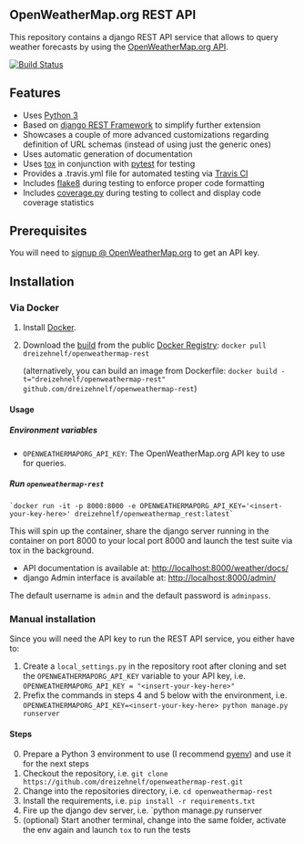 ## OpenWeatherMap.org REST API

This repository contains a django REST API service that allows to query weather forecasts by using the [OpenWeatherMap.org API](https://openweathermap.org/api).

[![Build Status](https://travis-ci.org/dreizehnelf/openweathermap-rest.png)](https://travis-ci.org/dreizehnelf/openweathermap-rest)

## Features
- Uses [Python 3](https://www.python.org/)
- Based on [django REST Framework](http://www.django-rest-framework.org/) to simplify further extension
- Showcases a couple of more advanced customizations regarding definition of URL schemas (instead of using just the generic ones)
- Uses automatic generation of documentation
- Uses [tox](https://tox.readthedocs.io/en/latest/) in conjunction with [pytest](https://docs.pytest.org/en/latest/) for testing
- Provides a .travis.yml file for automated testing via [Travis CI](https://travis-ci.org/)
- Includes [flake8](http://flake8.pycqa.org/en/latest/) during testing to enforce proper code formatting
- Includes [coverage.py](https://coverage.readthedocs.io/) during testing to collect and display code coverage statistics

## Prerequisites

You will need to [signup @ OpenWeatherMap.org](https://home.openweathermap.org/users/sign_up) to get an API key.

## Installation

### Via Docker

1. Install [Docker](https://www.docker.io/).

2. Download the [build](https://index.docker.io/u/dreizehnelf/openweathermap-rest/) from the public [Docker Registry](https://index.docker.io/):
   `docker pull dreizehnelf/openweathermap-rest`

   (alternatively, you can build an image from Dockerfile:
   `docker build -t="dreizehnelf/openweathermap-rest" github.com/dreizehnelf/openweathermap-rest`)

#### Usage

##### Environment variables

- `OPENWEATHERMAPORG_API_KEY`: The OpenWeatherMap.org API key to use for queries.

##### Run `openweathermap-rest`

    `docker run -it -p 8000:8000 -e OPENWEATHERMAPORG_API_KEY='<insert-your-key-here>' dreizehnelf/openweathermap_rest:latest`

This will spin up the container, share the django server running in the container on port 8000 to your local port 8000 and launch the test suite via tox in the background.

- API documentation is available at: [http://localhost:8000/weather/docs/](http://localhost:8000/weather/docs/)
- django Admin interface is available at: [http://localhost:8000/admin/](http://localhost:8000/admin/)

The default username is `admin` and the default password is `adminpass`.

### Manual installation

Since you will need the API key to run the REST API service, you either have to:

1. Create a `local_settings.py` in the repository root after cloning and set the `OPENWEATHERMAPORG_API_KEY` variable to your API key, i.e. `OPENWEATHERMAPORG_API_KEY = "<insert-your-key-here>"`
2. Prefix the commands in steps 4 and 5 below with the environment, i.e. `OPENWEATHERMAPORG_API_KEY=<insert-your-key-here> python manage.py runserver`

#### Steps

0. Prepare a Python 3 environment to use (I recommend [pyenv](https://github.com/pyenv/pyenv)) and use it for the next steps
1. Checkout the repository, i.e. `git clone https://github.com/dreizehnelf/openweathermap-rest.git`
2. Change into the repositories directory, i.e. `cd openweathermap-rest`
3. Install the requirements, i.e. `pip install -r requirements.txt`
4. Fire up the django dev server, i.e. `python manage.py runserver
5. (optional) Start another terminal, change into the same folder, activate the env again and launch `tox` to run the tests


